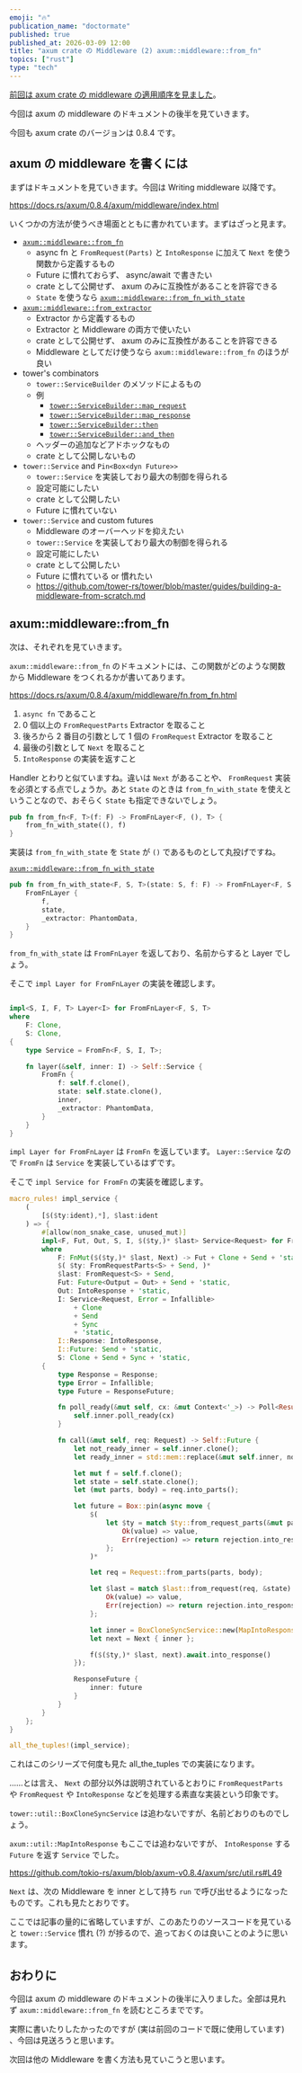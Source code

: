 ```yaml
---
emoji: "🔥"
publication_name: "doctormate"
published: true
published_at: 2026-03-09 12:00
title: "axum crate の Middleware (2) axum::middleware::from_fn"
topics: ["rust"]
type: "tech"
---
```


[前回は axum crate の middleware の適用順序を見ました](https://zenn.dev/doctormate/articles/363f753577c1f5)。

今回は axum の middleware のドキュメントの後半を見ていきます。

今回も axum crate のバージョンは 0.8.4 です。

## axum の middleware を書くには

まずはドキュメントを見ていきます。今回は Writing middleware 以降です。

<https://docs.rs/axum/0.8.4/axum/middleware/index.html>

いくつかの方法が使うべき場面とともに書かれています。まずはざっと見ます。

- [`axum::middleware::from_fn`](https://docs.rs/axum/0.8.4/axum/middleware/fn.from_fn.html)
    - async fn と `FromRequest(Parts)` と `IntoResponse` に加えて `Next` を使う関数から定義するもの
    - Future に慣れておらず、 async/await で書きたい
    - crate として公開せず、 axum のみに互換性があることを許容できる
    - `State` を使うなら [`axum::middleware::from_fn_with_state`](https://docs.rs/axum/0.8.4/axum/middleware/fn.from_fn_with_state.html)
- [`axum::middleware::from_extractor`](https://docs.rs/axum/0.8.4/axum/middleware/fn.from_extractor.html)
    - Extractor から定義するもの
    - Extractor と Middleware の両方で使いたい
    - crate として公開せず、 axum のみに互換性があることを許容できる
    - Middleware としてだけ使うなら `axum::middleware::from_fn` のほうが良い
- tower's combinators
    - `tower::ServiceBuilder` のメソッドによるもの
    - 例
        - [`tower::ServiceBuilder::map_request`](https://docs.rs/tower/0.5.2/tower/builder/struct.ServiceBuilder.html#method.map_request)
        - [`tower::ServiceBuilder::map_response`](https://docs.rs/tower/0.5.2/tower/builder/struct.ServiceBuilder.html#method.map_response)
        - [`tower::ServiceBuilder::then`](https://docs.rs/tower/0.5.2/tower/builder/struct.ServiceBuilder.html#method.then)
        - [`tower::ServiceBuilder::and_then`](https://docs.rs/tower/0.5.2/tower/builder/struct.ServiceBuilder.html#method.and_then)
    - ヘッダーの追加などアドホックなもの
    - crate として公開しないもの
- `tower::Service` and `Pin<Box<dyn Future>>`
    - `tower::Service` を実装しており最大の制御を得られる
    - 設定可能にしたい
    - crate として公開したい
    - Future に慣れていない
- `tower::Service` and custom futures
    - Middleware のオーバーヘッドを抑えたい
    - `tower::Service` を実装しており最大の制御を得られる
    - 設定可能にしたい
    - crate として公開したい
    - Future に慣れている or 慣れたい
    - <https://github.com/tower-rs/tower/blob/master/guides/building-a-middleware-from-scratch.md>

## axum::middleware::from_fn

次は、それぞれを見ていきます。

`axum::middleware::from_fn` のドキュメントには、この関数がどのような関数から Middleware をつくれるかが書いてあります。

<https://docs.rs/axum/0.8.4/axum/middleware/fn.from_fn.html>

1. `async fn` であること
2. 0 個以上の `FromRequestParts` Extractor を取ること
3. 後ろから 2 番目の引数として 1 個の `FromRequest` Extractor を取ること
4. 最後の引数として `Next` を取ること
5. `IntoResponse` の実装を返すこと

Handler とわりと似ていますね。違いは `Next` があることや、 `FromRequest` 実装を必須とする点でしょうか。あと `State` のときは `from_fn_with_state` を使えということなので、おそらく `State` も指定できないでしょう。

```rust
pub fn from_fn<F, T>(f: F) -> FromFnLayer<F, (), T> {
    from_fn_with_state((), f)
}
```

実装は `from_fn_with_state` を `State` が `()` であるものとして丸投げですね。

[`axum::middleware::from_fn_with_state`](https://docs.rs/axum/0.8.4/axum/middleware/fn.from_fn_with_state.html)

```rust
pub fn from_fn_with_state<F, S, T>(state: S, f: F) -> FromFnLayer<F, S, T> {
    FromFnLayer {
        f,
        state,
        _extractor: PhantomData,
    }
}
```

`from_fn_with_state` は `FromFnLayer` を返しており、名前からすると Layer でしょう。

そこで `impl Layer for FromFnLayer` の実装を確認します。

```rust

impl<S, I, F, T> Layer<I> for FromFnLayer<F, S, T>
where
    F: Clone,
    S: Clone,
{
    type Service = FromFn<F, S, I, T>;

    fn layer(&self, inner: I) -> Self::Service {
        FromFn {
            f: self.f.clone(),
            state: self.state.clone(),
            inner,
            _extractor: PhantomData,
        }
    }
}
```

`impl Layer for FromFnLayer` は `FromFn` を返しています。 `Layer::Service` なので `FromFn` は `Service` を実装しているはずです。

そこで `impl Service for FromFn` の実装を確認します。

```rust
macro_rules! impl_service {
    (
        [$($ty:ident),*], $last:ident
    ) => {
        #[allow(non_snake_case, unused_mut)]
        impl<F, Fut, Out, S, I, $($ty,)* $last> Service<Request> for FromFn<F, S, I, ($($ty,)* $last,)>
        where
            F: FnMut($($ty,)* $last, Next) -> Fut + Clone + Send + 'static,
            $( $ty: FromRequestParts<S> + Send, )*
            $last: FromRequest<S> + Send,
            Fut: Future<Output = Out> + Send + 'static,
            Out: IntoResponse + 'static,
            I: Service<Request, Error = Infallible>
                + Clone
                + Send
                + Sync
                + 'static,
            I::Response: IntoResponse,
            I::Future: Send + 'static,
            S: Clone + Send + Sync + 'static,
        {
            type Response = Response;
            type Error = Infallible;
            type Future = ResponseFuture;

            fn poll_ready(&mut self, cx: &mut Context<'_>) -> Poll<Result<(), Self::Error>> {
                self.inner.poll_ready(cx)
            }

            fn call(&mut self, req: Request) -> Self::Future {
                let not_ready_inner = self.inner.clone();
                let ready_inner = std::mem::replace(&mut self.inner, not_ready_inner);

                let mut f = self.f.clone();
                let state = self.state.clone();
                let (mut parts, body) = req.into_parts();

                let future = Box::pin(async move {
                    $(
                        let $ty = match $ty::from_request_parts(&mut parts, &state).await {
                            Ok(value) => value,
                            Err(rejection) => return rejection.into_response(),
                        };
                    )*

                    let req = Request::from_parts(parts, body);

                    let $last = match $last::from_request(req, &state).await {
                        Ok(value) => value,
                        Err(rejection) => return rejection.into_response(),
                    };

                    let inner = BoxCloneSyncService::new(MapIntoResponse::new(ready_inner));
                    let next = Next { inner };

                    f($($ty,)* $last, next).await.into_response()
                });

                ResponseFuture {
                    inner: future
                }
            }
        }
    };
}

all_the_tuples!(impl_service);
```

これはこのシリーズで何度も見た all_the_tuples での実装になります。

……とは言え、 `Next` の部分以外は説明されているとおりに `FromRequestParts` や `FromRequest` や `IntoResponse` などを処理する素直な実装という印象です。

`tower::util::BoxCloneSyncService` は追わないですが、名前どおりのものでしょう。

`axum::util::MapIntoResponse` もここでは追わないですが、 `IntoResponse` する `Future` を返す `Service` でした。

<https://github.com/tokio-rs/axum/blob/axum-v0.8.4/axum/src/util.rs#L49>

`Next` は、次の Middleware を inner として持ち `run` で呼び出せるようになったものです。これも見たとおりです。

ここでは記事の量的に省略していますが、このあたりのソースコードを見ていると `tower::Service` 慣れ (?) が捗るので、追っておくのは良いことのように思います。

## おわりに

今回は axum の middleware のドキュメントの後半に入りました。全部は見れず `axum::middleware::from_fn` を読むところまでです。

実際に書いたりしたかったのですが (実は前回のコードで既に使用しています) 、今回は見送ろうと思います。

次回は他の Middleware を書く方法も見ていこうと思います。
